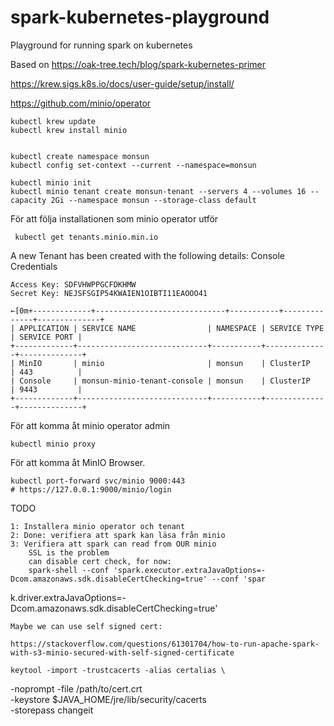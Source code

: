 # spark-kubernetes-playground
Playground for running spark on kubernetes

Based on 
https://oak-tree.tech/blog/spark-kubernetes-primer


https://krew.sigs.k8s.io/docs/user-guide/setup/install/

https://github.com/minio/operator

	kubectl krew update
	kubectl krew install minio


	kubectl create namespace monsun
	kubectl config set-context --current --namespace=monsun

	kubectl minio init
	kubectl minio tenant create monsun-tenant --servers 4 --volumes 16 --capacity 2Gi --namespace monsun --storage-class default

För att följa installationen som minio operator utför
	 
	 kubectl get tenants.minio.min.io

A new Tenant has been created with the following details:
Console Credentials

    Access Key: SDFVHWPPGCFDKHMW
    Secret Key: NEJSFSGIP54KWAIEN1OIBTI11EAOOO41

	←[0m+-------------+-----------------------------+-----------+--------------+--------------+
	| APPLICATION | SERVICE NAME                | NAMESPACE | SERVICE TYPE | SERVICE PORT |
	+-------------+-----------------------------+-----------+--------------+--------------+
	| MinIO       | minio                       | monsun    | ClusterIP    | 443          |
	| Console     | monsun-minio-tenant-console | monsun    | ClusterIP    | 9443         |
	+-------------+-----------------------------+-----------+--------------+--------------+


För att komma åt minio operator admin
	
	kubectl minio proxy

För att komma åt MinIO Browser.
	
	kubectl port-forward svc/minio 9000:443
	# https://127.0.0.1:9000/minio/login

TODO

	1: Installera minio operator och tenant
	2: Done: verifiera att spark kan läsa från minio
	3: Verifiera att spark can read from OUR minio
		SSL is the problem
		can disable cert check, for now:
		spark-shell --conf 'spark.executor.extraJavaOptions=-Dcom.amazonaws.sdk.disableCertChecking=true' --conf 'spar
k.driver.extraJavaOptions=-Dcom.amazonaws.sdk.disableCertChecking=true'

	Maybe we can use self signed cert:

	https://stackoverflow.com/questions/61301704/how-to-run-apache-spark-with-s3-minio-secured-with-self-signed-certificate

	keytool -import -trustcacerts -alias certalias \
-noprompt -file /path/to/cert.crt \
-keystore $JAVA_HOME/jre/lib/security/cacerts \
-storepass changeit